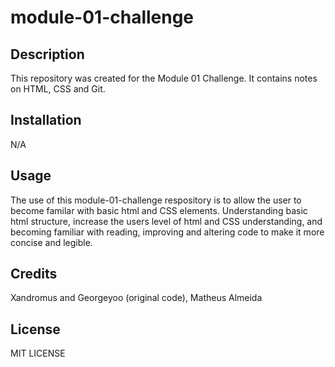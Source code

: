# module-01-challenge

## Description
This repository was created for the Module 01 Challenge. It contains notes on HTML, CSS and Git.

## Installation

N/A

## Usage

The use of this module-01-challenge respository is to allow the user to become familar with basic html and CSS elements. Understanding basic html structure, increase the users level of html and CSS understanding, and becoming familiar with reading, improving and altering code to make it more concise and legible.

## Credits
Xandromus and Georgeyoo (original code),
Matheus Almeida

## License

MIT LICENSE 

